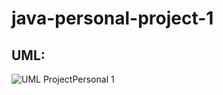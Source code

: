 # java-personal-project-1


## UML:
![UML ProjectPersonal 1](https://user-images.githubusercontent.com/111204834/208522537-2b3f5418-2902-4f55-9bd7-3ceea097f5ec.png)
